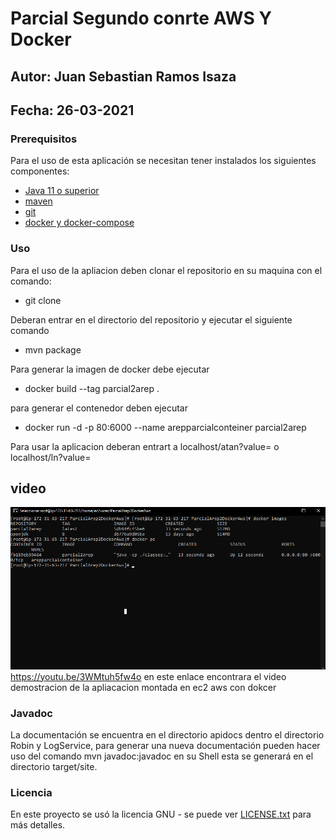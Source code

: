 # Parcial Segundo conrte AWS Y Docker

## Autor: Juan Sebastian Ramos Isaza

## Fecha: 26-03-2021

### Prerequisitos
Para el uso de esta aplicación se necesitan tener instalados los siguientes componentes:

* [Java 11 o superior](https://www.oracle.com/co/java/)
* [maven](https://maven.apache.org/)
* [git](https://git-scm.com/)
* [docker y docker-compose](https://www.docker.com/)

### Uso 
Para el uso de la apliacion deben clonar el repositorio en su maquina con el comando:
* git clone 

Deberan entrar en el directorio del repositorio y ejecutar el siguiente comando
*  mvn package

Para generar la imagen de docker debe ejecutar 
* docker build --tag parcial2arep .

para generar el contenedor deben ejecutar 
* docker run -d -p 80:6000 --name arepparcialconteiner parcial2arep

Para usar la aplicacion deberan entrart a localhost/atan?value=<numero> o localhost/ln?value=<numero>
## video 
![](./img/maquinaaws.png)
https://youtu.be/3WMtuh5fw4o en este enlace encontrara el video demostracion de la apliacacion montada en ec2 aws con dokcer

### Javadoc
La documentación se encuentra en el directorio apidocs dentro el directorio Robin y LogService, para generar una nueva documentación
pueden hacer uso del comando mvn javadoc:javadoc en su Shell esta se generará en el directorio target/site.

### Licencia

En este proyecto se usó la licencia GNU - se puede ver [LICENSE.txt](LICENSE.txt) para más detalles.
